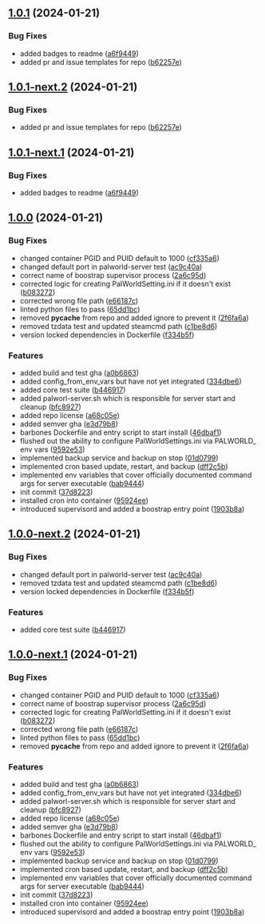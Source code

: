 ## [1.0.1](https://github.com/Johnny-Knighten/palworld-server/compare/1.0.0...1.0.1) (2024-01-21)


### Bug Fixes

* added badges to readme ([a6f9449](https://github.com/Johnny-Knighten/palworld-server/commit/a6f94496b029069ebf9365334bdd3c5bf24e2a2a))
* added pr and issue templates for repo ([b62257e](https://github.com/Johnny-Knighten/palworld-server/commit/b62257e9c252c03aee1f7caa26e99a0800b75476))

## [1.0.1-next.2](https://github.com/Johnny-Knighten/palworld-server/compare/1.0.1-next.1...1.0.1-next.2) (2024-01-21)


### Bug Fixes

* added pr and issue templates for repo ([b62257e](https://github.com/Johnny-Knighten/palworld-server/commit/b62257e9c252c03aee1f7caa26e99a0800b75476))

## [1.0.1-next.1](https://github.com/Johnny-Knighten/palworld-server/compare/1.0.0...1.0.1-next.1) (2024-01-21)


### Bug Fixes

* added badges to readme ([a6f9449](https://github.com/Johnny-Knighten/palworld-server/commit/a6f94496b029069ebf9365334bdd3c5bf24e2a2a))

## [1.0.0](https://github.com/Johnny-Knighten/palworld-server/compare/...1.0.0) (2024-01-21)


### Bug Fixes

* changed container PGID and PUID default to 1000 ([cf335a6](https://github.com/Johnny-Knighten/palworld-server/commit/cf335a63cb102a76702fdccd8cdea23c64ce04e4))
* changed default port in palworld-server test ([ac9c40a](https://github.com/Johnny-Knighten/palworld-server/commit/ac9c40a421a8e36f97a3b0243ee6513e33c4de84))
* correct name of boostrap supervisor process ([2a6c95d](https://github.com/Johnny-Knighten/palworld-server/commit/2a6c95d86f62a676acfc41aa6ab7ff37035a699a))
* corrected logic for creating PalWorldSetting.ini if it doesn't exist ([b083272](https://github.com/Johnny-Knighten/palworld-server/commit/b08327234afb2e6531c5bdabd5f1b794907d4489))
* corrected wrong file path ([e66187c](https://github.com/Johnny-Knighten/palworld-server/commit/e66187c10aa6140f4f40b9a5b0f3a3ccb6812d32))
* linted python files to pass ([65dd1bc](https://github.com/Johnny-Knighten/palworld-server/commit/65dd1bc2d4ae5ae5e344ba0165ba8f08cc3c31a6))
* removed __pycache__ from repo and added ignore to prevent it ([2f6fa6a](https://github.com/Johnny-Knighten/palworld-server/commit/2f6fa6a32f871314b045c08729d5a93a66fb0f10))
* removed tzdata test and updated steamcmd path ([c1be8d6](https://github.com/Johnny-Knighten/palworld-server/commit/c1be8d6eb18bc96bbf6a5f8d73de967be25f2258))
* version locked dependencies in Dockerfile ([f334b5f](https://github.com/Johnny-Knighten/palworld-server/commit/f334b5f23762fad10ca149265eed7fae8ac11931))


### Features

* added build and test gha ([a0b6863](https://github.com/Johnny-Knighten/palworld-server/commit/a0b6863794f63ee400100e4866c912792ff10e0c))
* added config_from_env_vars but have not yet integrated ([334dbe6](https://github.com/Johnny-Knighten/palworld-server/commit/334dbe60fb66612c794479b504196e65f08f4dab))
* added core test suite ([b446917](https://github.com/Johnny-Knighten/palworld-server/commit/b4469173c7323556833016c480a44e0f99af2e96))
* added palworl-server.sh which is responsible for server start and cleanup ([bfc8927](https://github.com/Johnny-Knighten/palworld-server/commit/bfc892777e9aa44c892b978ea580ff4b046970f4))
* added repo license ([a68c05e](https://github.com/Johnny-Knighten/palworld-server/commit/a68c05e80b6a9f559bda7c7aee8f7f60ee81a54e))
* added semver gha ([e3d79b8](https://github.com/Johnny-Knighten/palworld-server/commit/e3d79b8aee445a7d203267e8a6f5fe0dc9197468))
* barbones Dockerfile and entry script to start install ([46dbaf1](https://github.com/Johnny-Knighten/palworld-server/commit/46dbaf1c4740cf225065ec1ef8f5ed02eb405fc2))
* flushed out the ability to configure PalWorldSettings.ini via PALWORLD_ env vars ([9592e53](https://github.com/Johnny-Knighten/palworld-server/commit/9592e537dd98b486a45b6c9403ba696ffc2812bc))
* implemented backup service and backup on stop ([01d0799](https://github.com/Johnny-Knighten/palworld-server/commit/01d0799fd365a44e30997a01abc729f48198d037))
* implemented cron based update, restart, and backup ([dff2c5b](https://github.com/Johnny-Knighten/palworld-server/commit/dff2c5be4957250611259b5ccf0e0f1817153f92))
* implemented env variables that cover officially documented command args for server executable ([bab9444](https://github.com/Johnny-Knighten/palworld-server/commit/bab94445865012533398c10a53b02b599725bf9c))
* init commit ([37d8223](https://github.com/Johnny-Knighten/palworld-server/commit/37d8223cebed61c62cf74e265de9409ebe802126))
* installed cron into container ([95924ee](https://github.com/Johnny-Knighten/palworld-server/commit/95924eeec83f3639cf7bcd65435ac21f48938773))
* introduced supervisord and added a boostrap entry point ([1903b8a](https://github.com/Johnny-Knighten/palworld-server/commit/1903b8a373996177d3dfebe1ee47376b040a7308))

## [1.0.0-next.2](https://github.com/Johnny-Knighten/palworld-server/compare/1.0.0-next.1...1.0.0-next.2) (2024-01-21)


### Bug Fixes

* changed default port in palworld-server test ([ac9c40a](https://github.com/Johnny-Knighten/palworld-server/commit/ac9c40a421a8e36f97a3b0243ee6513e33c4de84))
* removed tzdata test and updated steamcmd path ([c1be8d6](https://github.com/Johnny-Knighten/palworld-server/commit/c1be8d6eb18bc96bbf6a5f8d73de967be25f2258))
* version locked dependencies in Dockerfile ([f334b5f](https://github.com/Johnny-Knighten/palworld-server/commit/f334b5f23762fad10ca149265eed7fae8ac11931))


### Features

* added core test suite ([b446917](https://github.com/Johnny-Knighten/palworld-server/commit/b4469173c7323556833016c480a44e0f99af2e96))

## [1.0.0-next.1](https://github.com/Johnny-Knighten/palworld-server/compare/...1.0.0-next.1) (2024-01-21)


### Bug Fixes

* changed container PGID and PUID default to 1000 ([cf335a6](https://github.com/Johnny-Knighten/palworld-server/commit/cf335a63cb102a76702fdccd8cdea23c64ce04e4))
* correct name of boostrap supervisor process ([2a6c95d](https://github.com/Johnny-Knighten/palworld-server/commit/2a6c95d86f62a676acfc41aa6ab7ff37035a699a))
* corrected logic for creating PalWorldSetting.ini if it doesn't exist ([b083272](https://github.com/Johnny-Knighten/palworld-server/commit/b08327234afb2e6531c5bdabd5f1b794907d4489))
* corrected wrong file path ([e66187c](https://github.com/Johnny-Knighten/palworld-server/commit/e66187c10aa6140f4f40b9a5b0f3a3ccb6812d32))
* linted python files to pass ([65dd1bc](https://github.com/Johnny-Knighten/palworld-server/commit/65dd1bc2d4ae5ae5e344ba0165ba8f08cc3c31a6))
* removed __pycache__ from repo and added ignore to prevent it ([2f6fa6a](https://github.com/Johnny-Knighten/palworld-server/commit/2f6fa6a32f871314b045c08729d5a93a66fb0f10))


### Features

* added build and test gha ([a0b6863](https://github.com/Johnny-Knighten/palworld-server/commit/a0b6863794f63ee400100e4866c912792ff10e0c))
* added config_from_env_vars but have not yet integrated ([334dbe6](https://github.com/Johnny-Knighten/palworld-server/commit/334dbe60fb66612c794479b504196e65f08f4dab))
* added palworl-server.sh which is responsible for server start and cleanup ([bfc8927](https://github.com/Johnny-Knighten/palworld-server/commit/bfc892777e9aa44c892b978ea580ff4b046970f4))
* added repo license ([a68c05e](https://github.com/Johnny-Knighten/palworld-server/commit/a68c05e80b6a9f559bda7c7aee8f7f60ee81a54e))
* added semver gha ([e3d79b8](https://github.com/Johnny-Knighten/palworld-server/commit/e3d79b8aee445a7d203267e8a6f5fe0dc9197468))
* barbones Dockerfile and entry script to start install ([46dbaf1](https://github.com/Johnny-Knighten/palworld-server/commit/46dbaf1c4740cf225065ec1ef8f5ed02eb405fc2))
* flushed out the ability to configure PalWorldSettings.ini via PALWORLD_ env vars ([9592e53](https://github.com/Johnny-Knighten/palworld-server/commit/9592e537dd98b486a45b6c9403ba696ffc2812bc))
* implemented backup service and backup on stop ([01d0799](https://github.com/Johnny-Knighten/palworld-server/commit/01d0799fd365a44e30997a01abc729f48198d037))
* implemented cron based update, restart, and backup ([dff2c5b](https://github.com/Johnny-Knighten/palworld-server/commit/dff2c5be4957250611259b5ccf0e0f1817153f92))
* implemented env variables that cover officially documented command args for server executable ([bab9444](https://github.com/Johnny-Knighten/palworld-server/commit/bab94445865012533398c10a53b02b599725bf9c))
* init commit ([37d8223](https://github.com/Johnny-Knighten/palworld-server/commit/37d8223cebed61c62cf74e265de9409ebe802126))
* installed cron into container ([95924ee](https://github.com/Johnny-Knighten/palworld-server/commit/95924eeec83f3639cf7bcd65435ac21f48938773))
* introduced supervisord and added a boostrap entry point ([1903b8a](https://github.com/Johnny-Knighten/palworld-server/commit/1903b8a373996177d3dfebe1ee47376b040a7308))
